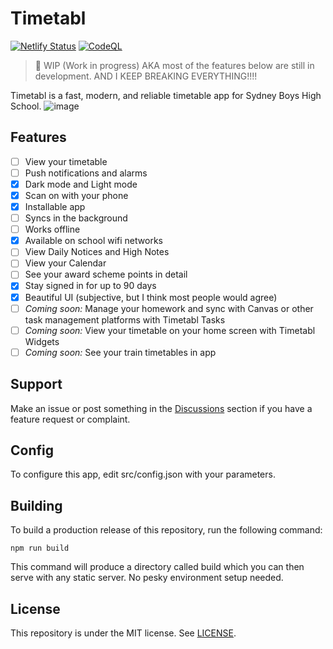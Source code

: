 # Timetabl

[![Netlify Status](https://api.netlify.com/api/v1/badges/e7c169e7-4555-4dbb-9b7e-0bdb4a120a56/deploy-status)](https://app.netlify.com/sites/sbhs-timetabl/deploys)
[![CodeQL](https://github.com/debater-coder/timetabl/actions/workflows/codeql-analysis.yml/badge.svg)](https://github.com/debater-coder/timetabl/actions/workflows/codeql-analysis.yml)

> 🚧 WIP (Work in progress) AKA most of the features below are still in development. AND I KEEP BREAKING EVERYTHING!!!!

Timetabl is a fast, modern, and reliable timetable app for Sydney Boys High School.
![image](https://user-images.githubusercontent.com/52619668/147728163-2e2553cf-7008-4ecd-8f8b-4c9a8302f6c8.png)

## Features

- [ ] View your timetable
- [ ] Push notifications and alarms
- [x] Dark mode and Light mode
- [x] Scan on with your phone
- [x] Installable app
- [ ] Syncs in the background
- [ ] Works offline
- [x] Available on school wifi networks
- [ ] View Daily Notices and High Notes
- [ ] View your Calendar
- [ ] See your award scheme points in detail
- [x] Stay signed in for up to 90 days
- [x] Beautiful UI (subjective, but I think most people would agree)
- [ ] _Coming soon:_ Manage your homework and sync with Canvas or other task management platforms with Timetabl Tasks
- [ ] _Coming soon:_ View your timetable on your home screen with Timetabl Widgets
- [ ] _Coming soon:_ See your train timetables in app

## Support

Make an issue or post something in the [Discussions](https://github.com/debater-coder/timetabl/discussions) section if
you have a feature request or complaint.

## Config

To configure this app, edit src/config.json with your parameters. 


## Building

To build a production release of this repository, run the following command:

```
npm run build
```

This command will produce a directory called build which you can then serve with any static server. No pesky environment
setup needed.

## License

This repository is under the MIT license. See [LICENSE](https://github.com/debater-coder/timetabl/blob/main/LICENSE).
